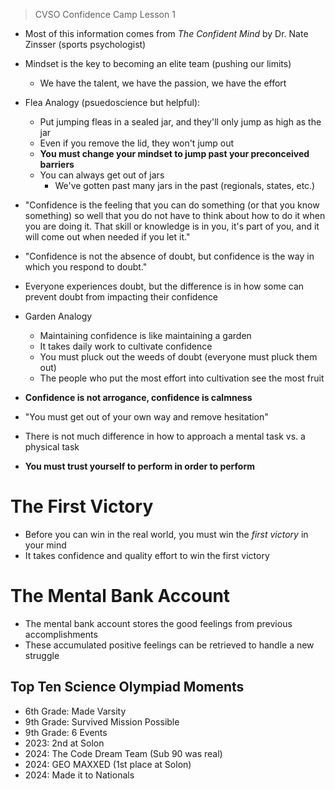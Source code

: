 > CVSO Confidence Camp Lesson 1

- Most of this information comes from *The Confident Mind* by Dr. Nate Zinsser (sports psychologist)

- Mindset is the key to becoming an elite team (pushing our limits)
	- We have the talent, we have the passion, we have the effort
- Flea Analogy (psuedoscience but helpful):
	- Put jumping fleas in a sealed jar, and they'll only jump as high as the jar
	- Even if you remove the lid, they won't jump out
	- **You must change your mindset to jump past your preconceived barriers**
	- You can always get out of jars
		- We've gotten past many jars in the past (regionals, states, etc.)
- "Confidence is the feeling that you can do something (or that you know something) so well that you do not have to think about how to do it when you are doing it. That skill or knowledge is in you, it's part of you, and it will come out when needed if you let it."
- "Confidence is not the absence of doubt, but confidence is the way in which you respond to doubt."
- Everyone experiences doubt, but the difference is in how some can prevent doubt from impacting their confidence
- Garden Analogy
	- Maintaining confidence is like maintaining a garden
	- It takes daily work to cultivate confidence
	- You must pluck out the weeds of doubt (everyone must pluck them out)
	- The people who put the most effort into cultivation see the most fruit
- **Confidence is not arrogance, confidence is calmness**
- "You must get out of your own way and remove hesitation"
- There is not much difference in how to approach a mental task vs. a physical task
- **You must trust yourself to perform in order to perform**

# The First Victory

- Before you can win in the real world, you must win the *first victory* in your mind
- It takes confidence and quality effort to win the first victory

# The Mental Bank Account

- The mental bank account stores the good feelings from previous accomplishments
- These accumulated positive feelings can be retrieved to handle a new struggle

## Top Ten Science Olympiad Moments

- 6th Grade: Made Varsity
- 9th Grade: Survived Mission Possible
- 9th Grade: 6 Events
- 2023: 2nd at Solon
- 2024: The Code Dream Team (Sub 90 was real)
- 2024: GEO MAXXED (1st place at Solon)
- 2024: Made it to Nationals